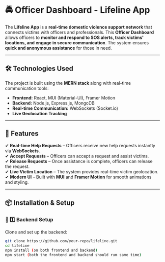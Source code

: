 # 🚔 Officer Dashboard - Lifeline App

The **Lifeline App** is a **real-time domestic violence support network** that connects victims with officers and professionals. This **Officer Dashboard** allows officers to **monitor and respond to SOS alerts, track victims' locations, and engage in secure communication**. The system ensures **quick and anonymous assistance** for those in need.

---

## 🛠️ Technologies Used
The project is built using the **MERN stack** along with real-time communication tools:

- **Frontend:** React, MUI (Material-UI), Framer Motion  
- **Backend:** Node.js, Express.js, MongoDB  
- **Real-time Communication:** WebSockets (Socket.io)  
- **Live Geolocation Tracking**  

---

## 🚀 Features
✔ **Real-time Help Requests** – Officers receive new help requests instantly via **WebSockets**.  
✔ **Accept Requests** – Officers can accept a request and assist victims.  
✔ **Release Requests** – Once assistance is complete, officers can release the request.  
✔ **Live Victim Location** – The system provides real-time victim geolocation.  
✔ **Modern UI** – Built with **MUI** and **Framer Motion** for smooth animations and styling.  

---

## 📦 Installation & Setup

### 🔧 1️⃣ Backend Setup
Clone and set up the backend:
```bash
git clone https://github.com/your-repo/lifeline.git
cd lifeline
npm install (on both frontend and backend)
npm start (both the frontend and backend should run same time)

